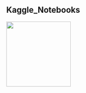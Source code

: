 ## Kaggle_Notebooks

 <img target="_blank" src="https://upload.wikimedia.org/wikipedia/commons/7/7c/Kaggle_logo.png" width=170>
